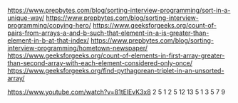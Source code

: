 https://www.prepbytes.com/blog/sorting-interview-programming/sort-in-a-unique-way/
https://www.prepbytes.com/blog/sorting-interview-programming/copying-hero/
https://www.geeksforgeeks.org/count-of-pairs-from-arrays-a-and-b-such-that-element-in-a-is-greater-than-element-in-b-at-that-index/
https://www.prepbytes.com/blog/sorting-interview-programming/hometown-newspaper/
https://www.geeksforgeeks.org/count-of-elements-in-first-array-greater-than-second-array-with-each-element-considered-only-once/
https://www.geeksforgeeks.org/find-pythagorean-triplet-in-an-unsorted-array/


https://www.youtube.com/watch?v=81tElEvK3x8
2
5
1 2 5 12 13
5
1 3 5 7 9